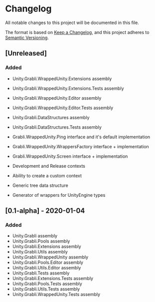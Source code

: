 # Changelog
All notable changes to this project will be documented in this file.

The format is based on [Keep a Changelog](https://keepachangelog.com/en/1.0.0/),
and this project adheres to [Semantic Versioning](https://semver.org/spec/v2.0.0.html).

## [Unreleased]
### Added
- Unity.Grabli.WrappedUnity.Extensions assembly
- Unity.Grabli.WrappedUnity.Extensions.Tests assembly 
- Unity.Grabli.WrappedUnity.Editor assembly
- Unity.Grabli.WrappedUnity.Editor.Tests assembly
- Unity.Grabli.DataStructures assembly
- Unity.Grabli.DataStructures.Tests assembly
  

- Grabli.WrappedUnity.Ping interface and it's default implementation
- Grabli.WrappedUnity.WrappersFactory interface + implementation
- Grabli.WrappedUnity.Screen interface + implementation
- Development and Release contexts
- Ability to create a custom context
- Generic tree data structure
- Generator of wrappers for UnityEngine types

## [0.1-alpha] - 2020-01-04
### Added
- Unity.Grabli assembly
- Unity.Grabli.Pools assembly
- Unity.Grabli.Extensions assembly
- Unity.Grabli.Utils assembly
- Unity.Grabli.WrappedUnity assembly
- Unity.Grabli.Pools.Editor assembly
- Unity.Grabli.Utils.Editor assembly
- Unity.Grabli.Tests assembly
- Unity.Grabli.Extensions.Tests assembly
- Unity.Grabli.Pools.Tests assembly
- Unity.Grabli.Utils.Tests assembly
- Unity.Grabli.WrappedUnity.Tests assembly
